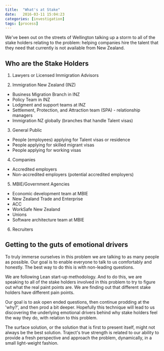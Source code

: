 ```yaml
---
title:  "What's at Stake"
date:   2016-03-11 15:04:23
categories: [investigation]
tags: [process]
---
```


We've been out on the streets of Wellington talking up a storm to all of the stake holders relating to the problem: helping companies hire the talent that they need that currently is not available from New Zealand.

## Who are the Stake Holders

1. Lawyers or Licensed Immigration Advisors

2. Immigration New Zealand (INZ)
- Business Migration Branch in INZ
- Policy Team in INZ
- Lodgment and support teams at INZ
- Settlement, Protection, and Attraction team (SPA) - relationship managers
- Immigration NZ globally (branches that handle Talent visas)

3. General Public
- People (employees) applying for Talent visas or residence
- People applying for skilled migrant visas
- People applying for working visas

4. Companies
- Accredited employers
- Non-accredited employers (potential accredited employers)

5. MBIE/Government Agencies
- Economic development team at MBIE
- New Zealand Trade and Enterprise
- ACC
- WorkSafe New Zealand
- Unions
- Software architecture team at MBIE

6. Recruiters

## Getting to the guts of emotional drivers

To truly immerse ourselves in this problem we are talking to as many people as possible. Our goal is to enable everyone to talk to us comfortably and honestly. The best way to do this is with non-leading questions.

We are following Lean start-up methodology. And to do this, we are speaking to all of the stake holders involved in this problem to try to figure out what the real paint points are. We are finding out that different stake holders have different pain points. 

Our goal is to ask open ended questions, then continue prodding at the 'why?', and then prod a bit deeper. Hopefully this technique will lead to us discovering the underlying emotional drivers behind why stake holders feel the way they do, with relation to this problem.

The surface solution, or the solution that is first to present itself, might not always be the best solution. Traject's true strength is related to our ability to provide a fresh perspective and approach the problem, dynamically, in a small light-weight fashion. 



